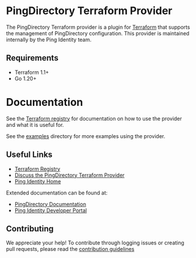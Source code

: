 # PingDirectory Terraform Provider

The PingDirectory Terraform provider is a plugin for [Terraform](https://www.terraform.io/) that supports the management of PingDirectory configuration. This provider is maintained internally by the Ping Identity team.

## Requirements
* Terraform 1.1+
* Go 1.20+

# Documentation

See the [Terraform registry](https://registry.terraform.io/providers/pingidentity/pingdirectory/latest/docs) for documentation on how to use the provider and what it is useful for.

See the [examples](examples/) directory for more examples using the provider.

## Useful Links

* [Terraform Registry](https://registry.terraform.io/providers/pingidentity/pingdirectory/latest)
* [Discuss the PingDirectory Terraform Provider](https://support.pingidentity.com/s/topic/0TO1W000000IF30WAG/pingdevops)
* [Ping Identity Home](https://www.pingidentity.com/en.html)

Extended documentation can be found at:
* [PingDirectory Documentation](https://docs.pingidentity.com/r/en-us/pingdirectory-92/pd_ds_landing_page)
* [Ping Identity Developer Portal](https://developer.pingidentity.com/en.html)

## Contributing

We appreciate your help! To contribute through logging issues or creating pull requests, please read the [contribution guidelines](CONTRIBUTING.md)
